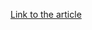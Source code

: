 [Link to the article](https://www.akamai.com/blog/security-research/sophisticated-phishing-scam-abusing-holiday-sentiment)
